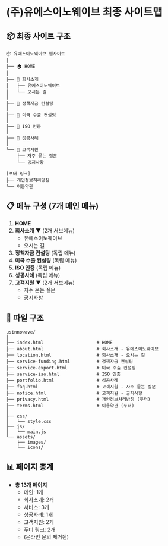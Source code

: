 # (주)유에스이노웨이브 최종 사이트맵

## 📦 최종 사이트 구조

```
📦 유에스이노웨이브 웹사이트
│
├── 🏠 HOME
│
├── 📂 회사소개
│   ├── 유에스이노웨이브
│   └── 오시는 길
│
├── 📄 정책자금 컨설팅
│
├── 📄 미국 수출 컨설팅
│
├── 📄 ISO 인증
│
├── 📄 성공사례
│
└── 📂 고객지원
    ├── 자주 묻는 질문
    └── 공지사항

[푸터 링크]
├── 개인정보처리방침
└── 이용약관
```

## 📋 메뉴 구성 (7개 메인 메뉴)

1. **HOME**
2. **회사소개** ▼ (2개 서브메뉴)
   - 유에스이노웨이브
   - 오시는 길
3. **정책자금 컨설팅** (독립 메뉴)
4. **미국 수출 컨설팅** (독립 메뉴)
5. **ISO 인증** (독립 메뉴)
6. **성공사례** (독립 메뉴)
7. **고객지원** ▼ (2개 서브메뉴)
   - 자주 묻는 질문
   - 공지사항

## 📁 파일 구조

```
usinnowave/
│
├── index.html                    # HOME
├── about.html                    # 회사소개 - 유에스이노웨이브
├── location.html                 # 회사소개 - 오시는 길
├── service-funding.html          # 정책자금 컨설팅
├── service-export.html           # 미국 수출 컨설팅
├── service-iso.html              # ISO 인증
├── portfolio.html                # 성공사례
├── faq.html                      # 고객지원 - 자주 묻는 질문
├── notice.html                   # 고객지원 - 공지사항
├── privacy.html                  # 개인정보처리방침 (푸터)
├── terms.html                    # 이용약관 (푸터)
│
├── css/
│   └── style.css
├── js/
│   └── main.js
└── assets/
    ├── images/
    └── icons/
```

## 📊 페이지 총계

- **총 13개 페이지**
  - 메인: 1개
  - 회사소개: 2개
  - 서비스: 3개
  - 성공사례: 1개
  - 고객지원: 2개
  - 푸터 링크: 2개
  - (온라인 문의 제거됨)